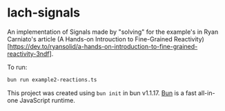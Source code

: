 # lach-signals

An implementation of Signals made by "solving" for the example's in
Ryan Carniato's article (A Hands-on Introuction to Fine-Grained Reactivity)[https://dev.to/ryansolid/a-hands-on-introduction-to-fine-grained-reactivity-3ndf].


To run:

```bash
bun run example2-reactions.ts
```

This project was created using `bun init` in bun v1.1.17. [Bun](https://bun.sh) is a fast all-in-one JavaScript runtime.

